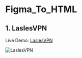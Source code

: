 # Figma_To_HTML

## 1. LaslesVPN

Live Demo: <a href="https://figma-to-html-eight.vercel.app/">LaslesVPN</a>


![LaslesVPN](https://user-images.githubusercontent.com/99815527/217981325-e9512560-c402-4c81-830b-3c9ab774d828.png)
